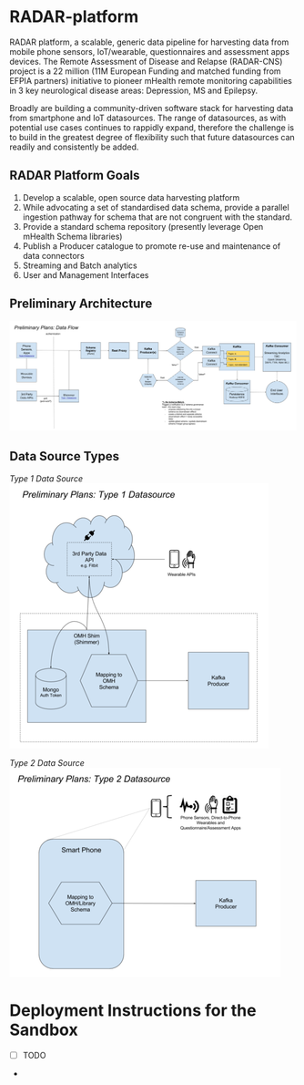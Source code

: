 RADAR-platform
==============
RADAR platform, a scalable, generic data pipeline for harvesting data from mobile phone sensors, IoT/wearable, questionnaires and assessment apps devices. The Remote Assessment of Disease and Relapse (RADAR-CNS) project is a 22 million (11M European Funding and matched funding from EFPIA partners) initiative to pioneer mHealth remote monitoring capabilities in 3 key neurological disease areas: Depression, MS and Epilepsy. 

Broadly are building a community-driven software stack for harvesting data from smartphone and IoT datasources. The range of datasources, as with potential use cases continues to rappidly expand, therefore the challenge is to build in the greatest degree of flexibility such that future datasources can readily and consistently be added.

RADAR Platform Goals
--------------------
1. Develop a scalable, open source data harvesting platform
2. While advocating a set of standardised data schema, provide a parallel ingestion pathway for schema that are not congruent with the standard.
3. Provide a standard schema repository (presently leverage Open mHealth Schema libraries)
4. Publish a Producer catalogue to promote re-use and maintenance of data connectors
5. Streaming and Batch analytics
6. User and Management Interfaces


Preliminary Architecture
-------------------------
![RADAR Platform Data Flow](figures/Preliminary_RADAR_Platform_Architecture.png)


Data Source Types
-----------------
*Type 1 Data Source*
![Type 1 Data Source](figures/type1_datasource-omh-shimmer.png)


*Type 2 Data Source*
![Type 2 Data Source](figures/type2_datasource-phone-based.png)



Deployment Instructions for the Sandbox
=======================================
- [ ] TODO
- 













